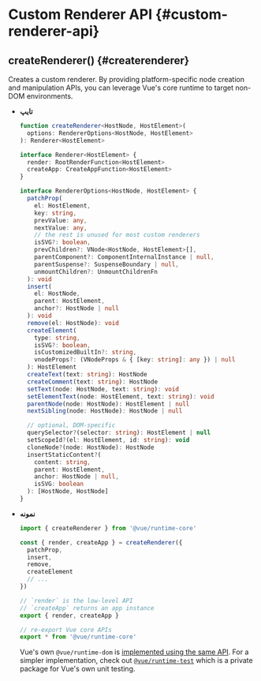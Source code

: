 # Custom Renderer API {#custom-renderer-api}

## createRenderer() {#createrenderer}

Creates a custom renderer. By providing platform-specific node creation and manipulation APIs, you can leverage Vue's core runtime to target non-DOM environments.

- **تایپ**

  ```ts
  function createRenderer<HostNode, HostElement>(
    options: RendererOptions<HostNode, HostElement>
  ): Renderer<HostElement>

  interface Renderer<HostElement> {
    render: RootRenderFunction<HostElement>
    createApp: CreateAppFunction<HostElement>
  }

  interface RendererOptions<HostNode, HostElement> {
    patchProp(
      el: HostElement,
      key: string,
      prevValue: any,
      nextValue: any,
      // the rest is unused for most custom renderers
      isSVG?: boolean,
      prevChildren?: VNode<HostNode, HostElement>[],
      parentComponent?: ComponentInternalInstance | null,
      parentSuspense?: SuspenseBoundary | null,
      unmountChildren?: UnmountChildrenFn
    ): void
    insert(
      el: HostNode,
      parent: HostElement,
      anchor?: HostNode | null
    ): void
    remove(el: HostNode): void
    createElement(
      type: string,
      isSVG?: boolean,
      isCustomizedBuiltIn?: string,
      vnodeProps?: (VNodeProps & { [key: string]: any }) | null
    ): HostElement
    createText(text: string): HostNode
    createComment(text: string): HostNode
    setText(node: HostNode, text: string): void
    setElementText(node: HostElement, text: string): void
    parentNode(node: HostNode): HostElement | null
    nextSibling(node: HostNode): HostNode | null

    // optional, DOM-specific
    querySelector?(selector: string): HostElement | null
    setScopeId?(el: HostElement, id: string): void
    cloneNode?(node: HostNode): HostNode
    insertStaticContent?(
      content: string,
      parent: HostElement,
      anchor: HostNode | null,
      isSVG: boolean
    ): [HostNode, HostNode]
  }
  ```

- **نمونه**

  ```js
  import { createRenderer } from '@vue/runtime-core'

  const { render, createApp } = createRenderer({
    patchProp,
    insert,
    remove,
    createElement
    // ...
  })

  // `render` is the low-level API
  // `createApp` returns an app instance
  export { render, createApp }

  // re-export Vue core APIs
  export * from '@vue/runtime-core'
  ```

  Vue's own `@vue/runtime-dom` is [implemented using the same API](https://github.com/vuejs/core/blob/main/packages/runtime-dom/src/index.ts). For a simpler implementation, check out [`@vue/runtime-test`](https://github.com/vuejs/core/blob/main/packages/runtime-test/src/index.ts) which is a private package for Vue's own unit testing.

